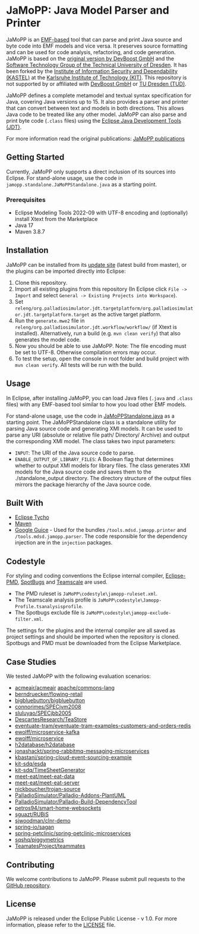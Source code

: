 # JaMoPP: Java Model Parser and Printer
JaMoPP is an [EMF-based](https://www.eclipse.org/modeling/emf/) tool that can parse and print Java source and byte code into EMF models and vice versa. It preserves source formatting and can be used for code analysis, refactoring, and code generation. JaMoPP is based on the [original version by DevBoost GmbH](https://github.com/DevBoost/JaMoPP) and the [Software Technology Group of the Technical University of Dresden](https://tu-dresden.de/ing/informatik/smt/st). It has been forked by the [Institute of Information Security and Dependability (KASTEL)](https://www.kastel.kit.edu/) at the [Karlsruhe Institute of Technology (KIT)](https://www.kit.edu/). This repository is not supported by or affiliated with [DevBoost GmbH](https://devboost.com/) or [TU Dresden (TUD)](https://tu-dresden.de/).

JaMoPP defines a complete metamodel and textual syntax specification for Java, covering Java versions up to 15. It also provides a parser and printer that can convert between text and models in both directions. This allows Java code to be treated like any other model. JaMoPP can also parse and print byte code (`.class` files) using the [Eclipse Java Development Tools (JDT)](https://eclipse.dev/jdt/).

For more information read the original publications: [JaMoPP publications](https://github.com/DevBoost/JaMoPP/tree/master/Doc/org.emftext.language.java.doc/publications)

## Getting Started
Currently, JaMoPP only supports a direct inclusion of its sources into Eclipse. For stand-alone usage, use the code in `jamopp.standalone.JaMoPPStandalone.java`  as a starting point.

### Prerequisites
- Eclipse Modeling Tools 2022-09 with UTF-8 encoding and (optionally) install Xtext from the Marketplace
- Java 17
- Maven 3.8.7

## Installation
JaMoPP can be installed from its [update site](https://updatesite.mdsd.tools/jamopp/nightly/) (latest build from master), or the plugins can be imported directly into Eclipse:
 
1. Clone this repository.
2. Import all existing plugins from this repository (In Eclipse click `File -> Import` and select `General -> Existing Projects into Workspace`).
3. Set `releng/org.palladiosimulator.jdt.targetplatform/org.palladiosimulator.jdt.targetplatform.target` as the active target platform.
4. Run the `generate.mwe2` file in `releng/org.palladiosimulator.jdt.workflow/workflow/` (if Xtext is installed). Alternatively, run a build (e.g. `mvn clean verify`) that also generates the model code.
5. Now you should be able to use JaMoPP. Note: The file encoding must be set to UTF-8. Otherwise compilation errors may occur.
6. To test the setup, open the console in root folder and build project with `mvn clean verify`. All tests will be run with the build.

## Usage
In Eclipse, after installing JaMoPP, you can load Java files (`.java` and `.class` files) with any EMF-based tool similar to how you load other EMF models.

For stand-alone usage, use the code in [JaMoPPStandalone.java](https://github.com/MDSD-Tools/JaMoPP/blob/main/bundles/jamopp.standalone/src/jamopp/standalone/JaMoPPStandalone.java) as a starting point. The JaMoPPStandalone class is a standalone utility for parsing Java source code and generating XMI models. It can be used to parse any URI (absolute or relative file path/ Directory/ Archive) and output the corresponding XMI model. The class takes two input parameters:

- `INPUT`: The URI of the Java source code to parse.
- `ENABLE_OUTPUT_OF_LIBRARY_FILES`: A Boolean flag that determines whether to output XMI models for library files.
  The class generates XMI models for the Java source code and saves them to the ./standalone_output directory. The directory structure of the output files mirrors the package hierarchy of the Java source code.

## Built With
- [Eclipse Tycho](https://projects.eclipse.org/projects/technology.tycho)
- [Maven](https://maven.apache.org/)
- [Google Guice](https://github.com/google/guice) - Used for the bundles `/tools.mdsd.jamopp.printer` and `/tools.mdsd.jamopp.parser`. The code responsible for the dependency injection are in the `injection` packages.

## Codestyle
For styling and coding conventions the Eclipse internal compiler, [Eclipse-PMD](https://github.com/eclipse-pmd), [SpotBugs](https://marketplace.eclipse.org/content/spotbugs-eclipse-plugin) and [Teamscale](https://teamscale.com) are used.

- The PMD ruleset is `JaMoPP\codestyle\jamopp-ruleset.xml`.
- The Teamscale analysis profile is `JaMoPP\codestyle\Jamopp-Profile.tsanalysisprofile`.
- The Spotbugs exclude file is `JaMoPP\codestyle\jamopp-exclude-filter.xml`.

The settings for the plugins and the internal compiler are all saved as project settings and should be imported when the repository is cloned. Spotbugs and PMD must be downloaded from the Eclipse Marketplace.

## Case Studies
We tested JaMoPP with the following evaluation scenarios:
- [acmeair/acmeair](https://github.com/acmeair/acmeair/archive/refs/tags/v1.2.0.zip)
  [apache/commons-lang](https://github.com/apache/commons-lang/archive/refs/tags/rel/commons-lang-3.12.0.zip)
- [berndruecker/flowing-retail](https://github.com/berndruecker/flowing-retail/archive/refs/heads/master.zip)
- [bigbluebutton/bigbluebutton](https://github.com/bigbluebutton/bigbluebutton/archive/refs/tags/v2.4.7.zip)
- [connorimes/SPECjvm2008](https://github.com/connorimes/SPECjvm2008/archive/refs/heads/master.zip)
- [sluluyao/SPECjbb2005](https://github.com/csluluyao/SPECjbb2005/archive/refs/heads/master.zip)
- [DescartesResearch/TeaStore](https://github.com/DescartesResearch/TeaStore/archive/refs/tags/v1.4.0.zip)
- [eventuate-tram/eventuate-tram-examples-customers-and-orders-redis](https://github.com/eventuate-tram/eventuate-tram-examples-customers-and-orders-redis/archive/e4a3da5502aa11af441b70b7ab6b5f1430b17d4.zip)
- [ewolff/microservice-kafka](https://github.com/ewolff/microservice-kafka/archive/refs/heads/master.zip)
- [ewolff/microservice](https://github.com/ewolff/microservice/archive/refs/heads/master.zip)
- [h2database/h2database](https://github.com/h2database/h2database/archive/refs/tags/version-2.1.210.zip)
- [jonashackt/spring-rabbitmq-messaging-microservices](https://github.com/jonashackt/spring-rabbitmq-messaging-microservices/archive/19cadd4c1310a4651f3529626ac2acd4853a987.zip)
- [kbastani/spring-cloud-event-sourcing-example](https://github.com/kbastani/spring-cloud-event-sourcing-example/archive/refs/heads/master.zip)
- [kit-sdq/esda](https://github.com/kit-sdq/esda/archive/refs/heads/master.zip)
- [kit-sdq/TimeSheetGenerator](https://github.com/kit-sdq/TimeSheetGenerator/archive/refs/heads/main.zip)
- [meet-eat/meet-eat-data](https://github.com/meet-eat/meet-eat-data/archive/refs/heads/master.zip)
- [meet-eat/meet-eat-server](https://github.com/meet-eat/meet-eat-server/archive/refs/heads/master.zip)
- [nickboucher/trojan-source](https://github.com/nickboucher/trojan-source/archive/refs/heads/main.zip)
- [PalladioSimulator/Palladio-Addons-PlantUML](https://github.com/PalladioSimulator/Palladio-Addons-PlantUML/archive/refs/heads/main.zip)
- [PalladioSimulator/Palladio-Build-DependencyTool](https://github.com/PalladioSimulator/Palladio-Build-DependencyTool/archive/refs/heads/master.zip)
- [petros94/smart-home-websockets](https://github.com/petros94/smart-home-websockets/archive/refs/heads/master.zip)
- [sguazt/RUBiS](https://github.com/sguazt/RUBiS/archive/refs/heads/master.zip)
- [sjwoodman/clnr-demo](https://github.com/sjwoodman/clnr-demo/archive/refs/heads/master.zip)
- [spring-io/sagan](https://github.com/spring-io/sagan/archive/1995913fb2d90693c97c251fd142b429724cdf44.zip)
- [spring-petclinic/spring-petclinic-microservices](https://github.com/spring-petclinic/spring-petclinic-microservices/archive/refs/tags/v2.3.6.zip)
- [sqshq/piggymetrics](https://github.com/sqshq/piggymetrics/archive/refs/tags/spring.version.2.0.3.zip)
- [TeamatesProject/teammates](https://github.com/TeamatesProject/teammates/archive/refs/heads/master.zip)

## Contributing
We welcome contributions to JaMoPP. Please submit pull requests to the [GitHub repository](https://github.com/MDSD-Tools/JaMoPP).

## License
JaMoPP is released under the Eclipse Public License - v 1.0. For more information, please refer to the [LICENSE](https://github.com/MDSD-Tools/JaMoPP/blob/main/LICENSE) file.
